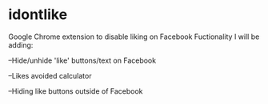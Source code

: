 # idontlike
Google Chrome extension to disable liking on Facebook
Fuctionality I will be adding:

–Hide/unhide 'like' buttons/text on Facebook

–Likes avoided calculator

–Hiding like buttons outside of Facebook
